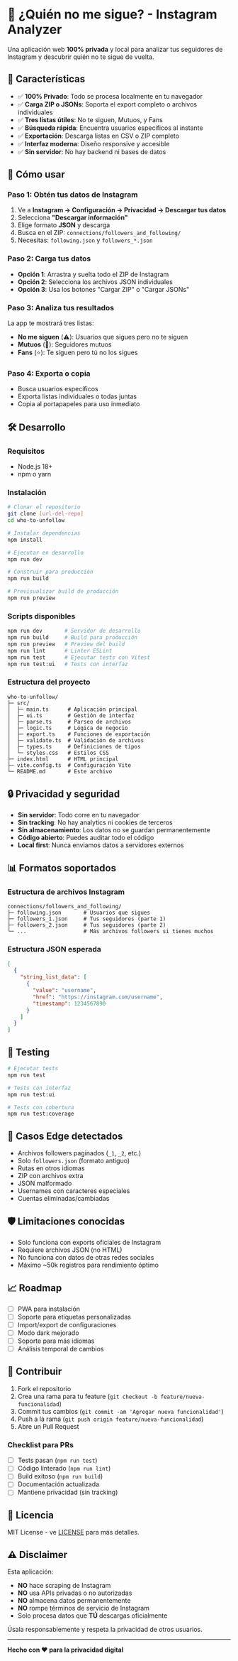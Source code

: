 # 📱 ¿Quién no me sigue? - Instagram Analyzer

Una aplicación web **100% privada** y local para analizar tus seguidores de Instagram y descubrir quién no te sigue de vuelta.

## 🌟 Características

- ✅ **100% Privado**: Todo se procesa localmente en tu navegador
- ✅ **Carga ZIP o JSONs**: Soporta el export completo o archivos individuales
- ✅ **Tres listas útiles**: No te siguen, Mutuos, y Fans
- ✅ **Búsqueda rápida**: Encuentra usuarios específicos al instante
- ✅ **Exportación**: Descarga listas en CSV o ZIP completo
- ✅ **Interfaz moderna**: Diseño responsive y accesible
- ✅ **Sin servidor**: No hay backend ni bases de datos

## 🚀 Cómo usar

### Paso 1: Obtén tus datos de Instagram

1. Ve a **Instagram → Configuración → Privacidad → Descargar tus datos**
2. Selecciona **"Descargar información"**
3. Elige formato **JSON** y descarga
4. Busca en el ZIP: `connections/followers_and_following/`
5. Necesitas: `following.json` y `followers_*.json`

### Paso 2: Carga tus datos

- **Opción 1**: Arrastra y suelta todo el ZIP de Instagram
- **Opción 2**: Selecciona los archivos JSON individuales
- **Opción 3**: Usa los botones "Cargar ZIP" o "Cargar JSONs"

### Paso 3: Analiza tus resultados

La app te mostrará tres listas:

- **No me siguen** (⚠️): Usuarios que sigues pero no te siguen
- **Mutuos** (💚): Seguidores mutuos
- **Fans** (⭐): Te siguen pero tú no los sigues

### Paso 4: Exporta o copia

- Busca usuarios específicos
- Exporta listas individuales o todas juntas
- Copia al portapapeles para uso inmediato

## 🛠️ Desarrollo

### Requisitos

- Node.js 18+
- npm o yarn

### Instalación

```bash
# Clonar el repositorio
git clone [url-del-repo]
cd who-to-unfollow

# Instalar dependencias
npm install

# Ejecutar en desarrollo
npm run dev

# Construir para producción
npm run build

# Previsualizar build de producción
npm run preview
```

### Scripts disponibles

```bash
npm run dev       # Servidor de desarrollo
npm run build     # Build para producción
npm run preview   # Preview del build
npm run lint      # Linter ESLint
npm run test      # Ejecutar tests con Vitest
npm run test:ui   # Tests con interfaz
```

### Estructura del proyecto

```
who-to-unfollow/
├─ src/
│  ├─ main.ts      # Aplicación principal
│  ├─ ui.ts        # Gestión de interfaz
│  ├─ parse.ts     # Parseo de archivos
│  ├─ logic.ts     # Lógica de negocio
│  ├─ export.ts    # Funciones de exportación
│  ├─ validate.ts  # Validación de archivos
│  ├─ types.ts     # Definiciones de tipos
│  └─ styles.css   # Estilos CSS
├─ index.html      # HTML principal
├─ vite.config.ts  # Configuración Vite
└─ README.md       # Este archivo
```

## 🔒 Privacidad y seguridad

- **Sin servidor**: Todo corre en tu navegador
- **Sin tracking**: No hay analytics ni cookies de terceros
- **Sin almacenamiento**: Los datos no se guardan permanentemente
- **Código abierto**: Puedes auditar todo el código
- **Local first**: Nunca enviamos datos a servidores externos

## 📊 Formatos soportados

### Estructura de archivos Instagram

```
connections/followers_and_following/
├─ following.json       # Usuarios que sigues
├─ followers_1.json     # Tus seguidores (parte 1)
├─ followers_2.json     # Tus seguidores (parte 2)
└─ ...                  # Más archivos followers si tienes muchos
```

### Estructura JSON esperada

```json
[
  {
    "string_list_data": [
      {
        "value": "username",
        "href": "https://instagram.com/username",
        "timestamp": 1234567890
      }
    ]
  }
]
```

## 🧪 Testing

```bash
# Ejecutar tests
npm run test

# Tests con interfaz
npm run test:ui

# Tests con cobertura
npm run test:coverage
```

## 🚨 Casos Edge detectados

- Archivos followers paginados (`_1`, `_2`, etc.)
- Solo `followers.json` (formato antiguo)
- Rutas en otros idiomas
- ZIP con archivos extra
- JSON malformado
- Usernames con caracteres especiales
- Cuentas eliminadas/cambiadas

## 🛡️ Limitaciones conocidas

- Solo funciona con exports oficiales de Instagram
- Requiere archivos JSON (no HTML)
- No funciona con datos de otras redes sociales
- Máximo ~50k registros para rendimiento óptimo

## 📈 Roadmap

- [ ] PWA para instalación
- [ ] Soporte para etiquetas personalizadas
- [ ] Import/export de configuraciones
- [ ] Modo dark mejorado
- [ ] Soporte para más idiomas
- [ ] Análisis temporal de cambios

## 🤝 Contribuir

1. Fork el repositorio
2. Crea una rama para tu feature (`git checkout -b feature/nueva-funcionalidad`)
3. Commit tus cambios (`git commit -am 'Agregar nueva funcionalidad'`)
4. Push a la rama (`git push origin feature/nueva-funcionalidad`)
5. Abre un Pull Request

### Checklist para PRs

- [ ] Tests pasan (`npm run test`)
- [ ] Código linterado (`npm run lint`)
- [ ] Build exitoso (`npm run build`)
- [ ] Documentación actualizada
- [ ] Mantiene privacidad (sin tracking)

## 📄 Licencia

MIT License - ve [LICENSE](LICENSE) para más detalles.

## ⚠️ Disclaimer

Esta aplicación:

- **NO** hace scraping de Instagram
- **NO** usa APIs privadas o no autorizadas
- **NO** almacena datos permanentemente
- **NO** rompe términos de servicio de Instagram
- Solo procesa datos que **TÚ** descargas oficialmente

Úsala responsablemente y respeta la privacidad de otros usuarios.

---

**Hecho con ❤️ para la privacidad digital**
